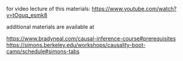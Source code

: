 for video lecture of this materials: https://www.youtube.com/watch?v=tOguq_esmk8

additional materials are available at 

https://www.bradyneal.com/causal-inference-course#prerequisites
https://simons.berkeley.edu/workshops/causality-boot-camp/schedule#simons-tabs 

